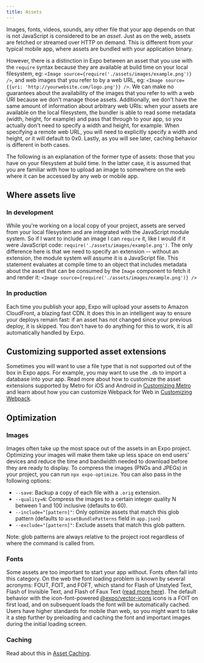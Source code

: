 ```yaml
---
title: Assets
---
```


Images, fonts, videos, sounds, any other file that your app depends on that is not JavaScript is considered to be an _asset_. Just as on the web, assets are fetched or streamed over HTTP on demand. This is different from your typical mobile app, where assets are bundled with your application binary.

However, there is a distinction in Expo between an asset that you use with the `require` syntax because they are available at build time on your local filesystem, eg: `<Image source={require('./assets/images/example.png')} />`, and web images that you refer to by a web URL, eg: `<Image source={{uri: 'http://yourwebsite.com/logo.png'}} />`. We can make no guarantees about the availability of the images that you refer to with a web URI because we don't manage those assets. Additionally, we don't have the same amount of information about arbitrary web URIs: when your assets are available on the local filesystem, the bundler is able to read some metadata (width, height, for example) and pass that through to your app, so you actually don't need to specify a width and height, for example. When specifying a remote web URL, you will need to explicitly specify a width and height, or it will default to 0x0. Lastly, as you will see later, caching behavior is different in both cases.

The following is an explanation of the former type of assets: those that you have on your filesystem at build time. In the latter case, it is assumed that you are familiar with how to upload an image to somewhere on the web where it can be accessed by any web or mobile app.

## Where assets live

### In development

While you're working on a local copy of your project, assets are served from your local filesystem and are integrated with the JavaScript module system. So if I want to include an image I can `require` it, like I would if it were JavaScript code: `require('./assets/images/example.png')`. The only difference here is that we need to specify an extension -- without an extension, the module system will assume it is a JavaScript file. This statement evaluates at compile time to an object that includes metadata about the asset that can be consumed by the `Image` component to fetch it and render it: `<Image source={require('./assets/images/example.png')} />`

### In production

Each time you publish your app, Expo will upload your assets to Amazon CloudFront, a blazing fast CDN. It does this in an intelligent way to ensure your deploys remain fast: if an asset has not changed since your previous deploy, it is skipped. You don't have to do anything for this to work, it is all automatically handled by Expo.

## Customizing supported asset extensions

Sometimes you will want to use a file type that is not supported out of the box in Expo apps. For example, you may want to use the `.db` to import a database into your app. Read more about how to customize the asset extensions supported by Metro for iOS and Android in [Customizing Metro](../guides/customizing-metro.md) and learn about how you can customize Webpack for Web in [Customizing Webpack](../guides/customizing-webpack.md).

## Optimization

### Images

Images often take up the most space out of the assets in an Expo project. Optimizing your images will make them take up less space on end users' devices and reduce the time and bandwidth needed to download before they are ready to display. To compress the images (PNGs and JPEGs) in your project, you can run `npx expo-optimize`. You can also pass in the following options:

- `--save`: Backup a copy of each file with a `.orig` extension.
- `--quality=N`: Compress the images to a certain integer quality N between 1 and 100 inclusive (defaults to 60).
- `--include="[pattern]"`: Only optimize assets that match this glob pattern (defaults to `assetBundlePatterns` field in `app.json`)
- `--exclude="[pattern]"`: Exclude assets that match this glob pattern.

Note: glob patterns are always relative to the project root regardless of where the command is called from.

### Fonts

Some assets are too important to start your app without. Fonts often fall into this category. On the web the font loading problem is known by several acronyms: FOUT, FOIT, and FOFT, which stand for Flash of Unstyled Text, Flash of Invisible Text, and Flash of Faux Text ([read more here](https://css-tricks.com/fout-foit-foft/)). The default behavior with the icon-font-powered [@expo/vector-icons](icons.md#icons) icons is a FOIT on first load, and on subsequent loads the font will be automatically cached. Users have higher standards for mobile than web, so you might want to take it a step further by preloading and caching the font and important images during the initial loading screen.

### Caching

Read about this in [Asset Caching](../../guides/preloading-and-caching-assets.md).
